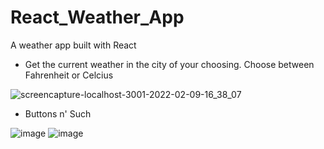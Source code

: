 # React_Weather_App

A weather app built with React 
   - Get the current weather in the city of your choosing. Choose between Fahrenheit or Celcius


![screencapture-localhost-3001-2022-02-09-16_38_07](https://user-images.githubusercontent.com/83515305/153302493-46583b54-4202-4b7c-8293-5ae98b2cff36.png)

   - Buttons n' Such 
   
![image](https://user-images.githubusercontent.com/83515305/153292040-38e3ec5c-9281-4d55-8de1-cbfd4a2d55b0.png)
![image](https://user-images.githubusercontent.com/83515305/153292106-efdb59f1-740a-4a7c-8f0e-95ee40540838.png)
